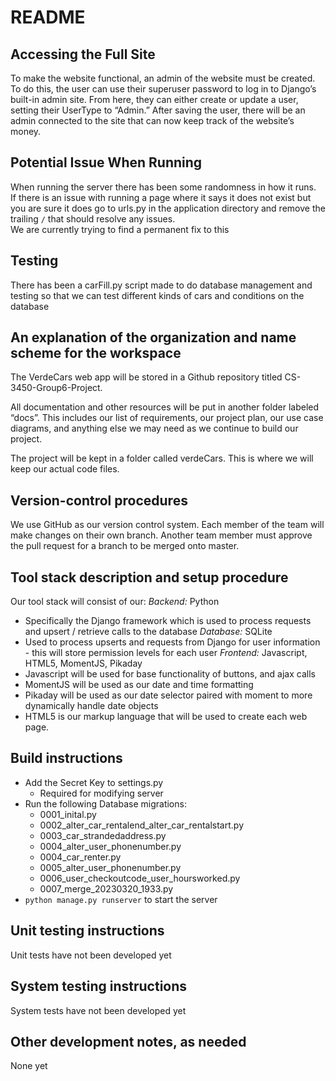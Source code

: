 # README

## Accessing the Full Site
To make the website functional, an admin of the website must be created. To do this, the user can use their superuser password to log in to Django’s built-in admin site. From here, they can either create or update a user, setting their UserType to “Admin.” After saving the user, there will be an admin connected to the site that can now keep track of the website’s money.


## Potential Issue When Running
When running the server there has been some randomness in how it runs.   
If there is an issue with running a page where it says it does not exist but you are sure it does go to urls.py in the application directory and remove the trailing `/` that should resolve any issues.  
We are currently trying to find a permanent fix to this 

## Testing 
There has been a carFill.py script made to do database management and testing so that we can test different kinds of cars and conditions on the database

## An explanation of the organization and name scheme for the workspace 
The VerdeCars web app will be stored in a Github repository titled CS-3450-Group6-Project.  

All documentation and other resources will be put in another folder labeled “docs”. This includes our list of requirements, our project plan, our use case diagrams, and anything else we may need as we continue to build our project.  

The project will be kept in a folder called verdeCars. This is where we will keep our actual code files.  

## Version-control procedures
We use GitHub as our version control system. Each member of the team will make changes on their own branch. Another team member must approve the pull request for a branch to be merged onto master.  


## Tool stack description and setup procedure
Our tool stack will consist of our:
*Backend:* Python
* Specifically the Django framework which is used to process requests and upsert / retrieve calls to the database
*Database:* SQLite
* Used to process upserts and requests from Django for user information - this will store permission levels for each user
*Frontend:* Javascript, HTML5, MomentJS, Pikaday
* Javascript will be used for base functionality of buttons, and ajax calls
* MomentJS will be used as our date and time formatting 
* Pikaday will be used as our date selector paired with moment to more dynamically handle date objects  
* HTML5 is our markup language that will be used to create each web page.


## Build instructions

* Add the Secret Key to settings.py
    * Required for modifying server
* Run the following Database migrations:
    * 0001_inital.py
    * 0002_alter_car_rentalend_alter_car_rentalstart.py
    * 0003_car_strandedaddress.py
    * 0004_alter_user_phonenumber.py
    * 0004_car_renter.py
    * 0005_alter_user_phonenumber.py
    * 0006_user_checkoutcode_user_hoursworked.py
    * 0007_merge_20230320_1933.py
* `python manage.py runserver` to start the server



## Unit testing instructions
Unit tests have not been developed yet


## System testing instructions
System tests have not been developed yet


## Other development notes, as needed
None yet
